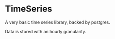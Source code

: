 # TimeSeries

A very basic time series library, backed by postgres.

Data is stored with an hourly granularity.
